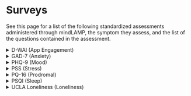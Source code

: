 # Surveys

See this page for a list of the following standardized assessments administered through mindLAMP, the symptom they assess, and the list of the questions contained in the assessment.

<details>
<summary>D-WAI (App Engagement) </summary>
 Answer choices: (to be added)
 <ul>
 </ul> 
<ol>
<li> 'I trust the app to guide me towards my personal goals'
<li> 'I believe the app tasks will help me to address my problems'
<li> 'The app encourages me to accomplish tasks and make progress'
<li> 'I agree that the tasks within the app are important for my goals'
<li> 'The app is easy to use and operate'
<li> 'The app supports me to overcome challenges'
<ol>
</details>

 
<details>
<summary>GAD-7 (Anxiety)</summary>
Answer choices:
 <ul>
      <li> 0 - Not at all
      <li> 1 - Several days
      <li> 2 - More than half the days 
      <li> 3 - Nearly every day
 </ul> 
<ol>
<li> 'Over the past week, I have felt nervous, anxious, or on edge.'
<li> 'Over the past week, I have not been able to stop or control worrying.'
<li> 'Over the past week, I have been worrying too much about different things'
<li> 'Over the past week, I have had trouble relaxing.'
<li> 'Over the past week, I have felt so restless that it's hard to sit still.'
<li> 'Over the past week, I have felt myself becoming easily annoyed or irritable.'
<li> 'Over the past week, I have felt afraid as if something awful might happen.'
<ol>
</details>


<details>

<summary>PHQ-9 (Mood)</summary>
Answer choices:
 <ul>
      <li> 0 - Not at all
      <li> 1 - Several days
      <li> 2 - More than half the days 
      <li> 3 - Nearly every day
 </ul> 
<ol>
<li> 'Over the past week, I have felt little interest or pleasure in doing things'
<li> 'Over the past week, I have felt down, depressed, or hopeless.'
<li> 'Over the past week, I have had trouble falling asleep, starting asleep, or sleeping too much.'
<li> 'Over the past week, I have felt tired or have had little energy.'
<li> 'Over the past week, I have experienced poor appetite or overeating.'
<li> 'Over the past week, I have felt bad about myself, or that I am a failure or have let down myself or my family.'
<li> 'Over the past week, I have had trouble concentrating on things such as reading the newspaper or watching television.'
<li> 'Over the past week, I have found myself moving or speaking so slowly that other people could have noticed. Or the opposite - being so fidgety or restless that I have been moving around a lot more than usual.'
<li> 'Over the past week, I have had thoughts that I would be better off dead, or thoughts of hurting myself.'
### You can add a header
</ol>
</details>
 
<details>
<summary>PSS (Stress)</summary>
 Answer choices: (to be added)
 <ul>
 </ul> 
<ol>
<li> 'In the last week, how often have you been upset because of something that  happened unexpectedly?'
<li> 'In the last week, how often have you felt that you were unable to control the important things in your life?'
<li> 'In the last week, how often have you felt nervous and stressed?'
<li> 'In the last week, how often have you felt confident about your ability to handle  your personal problems?'
<li> 'In the last week, how often have you felt that things were going your way?'
<li> 'In the last week, how often have you found that you could not cope with  all the things that you had to do?'
<li> 'In the last week, how often have you been able to control irritations in  your life?'
<li> 'In the last week, how often have you felt that you were on top of things?'
<li> 'In the last week, how often have you been angered because of things that  happened that were outside of your control?' 
<li> 'In the last week, how often have you felt difficulties were piling up so high that  you could not overcome them?'
<ol>
</details>


<details>
<summary>PQ-16 (Prodromal)</summary>
 Answer choices: (to be added)
 <ul>
 </ul> 
<ol>
<li> 'I feel uninterested in the things I used to enjoy'
<li> 'I often seem to live through events exactly as they happened before (déjà vu).'
<li> 'I sometimes smell or taste things that other people can't smell or taste.'
<li> 'I often hear unusual sounds like banging, clicking, hissing, clapping or ringing in my ears.'
<li> 'I have been confused at times whether something I experienced was real or imaginary.'
<li> 'When I look at a person, or look at myself in a mirror, I have seen the face change right before my eyes.'
<li> 'I get extremely anxious when meeting people for the first time.'
<li> 'I have seen things that other people apparently can't see.'
<li> 'My thoughts are sometimes so strong that I can almost hear them.'
<li> 'I sometimes see special meanings in advertisements, shop windows, or in the way things are arranged around me.'
<li> 'Sometimes I have felt that I'm not in control of my own ideas or thoughts.'
<li> 'Sometimes I feel suddenly distracted by distant sounds that I am not normally aware of.'
<li> 'I have heard things other people can't hear like voices of people whispering or talking.'
<li> 'I often feel that others have it in for me.'
<li> 'I have had the sense that some person or force is around me, even though I could not see anyone.'
<li> 'I feel that parts of my body have changed in some way, or that parts of my body are working differently than before.'
<ol>
</details>

 
<details>
<summary>PSQI (Sleep)</summary>
 Answer choices: (to be added)
 <ul>
 </ul> 
<ol>
<li> 'During the past week, when have you usually gone to bed?'
<li> 'During the past week, how long (in minutes) has it taken you to fall asleep each night? '
<li> 'During the past week, when have you usually gotten up in the morning?'
<li> 'During the past week, how many actual hours of sleep did you get at night? (This may be different than the number of hours you spend in bed.)'
<li> 'How often is it that you cannot get to sleep within 30 minutes'
<li> 'How often is it that you wake up in the middle of the night or early morning'
<li> 'How often have you had trouble sleeping because you cannot breathe comfortably'
<li> 'How often have you had trouble sleeping because you cough or snore loudly'
<li> 'How often have you had trouble sleeping because you feel too hot'
<li> 'How often have you had trouble sleeping because you have bad dreams'
<li> 'How often have you had trouble sleeping because you have pain'
<li> 'During the past week, how often have you had trouble staying awake while driving, eating meals, or engaging in social activity?'
<li> 'During the past week, how much of a problem has it been for you to keep up enthusiasm to get things done?'
<ol>
</details>

 
<details>
<summary>UCLA Loneliness (Loneliness)</summary>
 Answer choices: (to be added)
 <ul>
 </ul> 
<ol>
<li> 'I am unhappy doing so many things alone'
<li> 'I have nobody to talk to'
<li> 'I cannot tolerate being so alone'
<li> 'I lack companionship'
<li> 'I feel as if nobody really understands me'
<li> 'I find myself waiting for people to call or write'
<li> 'There is no one I can turn to' 
<li> 'I am no longer close to anyone'
<li> 'My interests and ideas are not shared by those around me'
<li> 'I feel left out'
<li> 'I feel completely alone'
<li> 'I am unable to reach out and communicate with those around me'
<li> 'My social relationships are superficial'
<li> 'I feel starved for company'
<li> 'No one really knows me well'
<li> 'I feel isolated from others' 
<li> 'I am unhappy being so withdrawn'
<li> 'It is difficult for me to make friends'
<li> 'I feel shut out and excluded by others'
<li> 'People are around me but not with me'
<ol>
</details>
 

 
